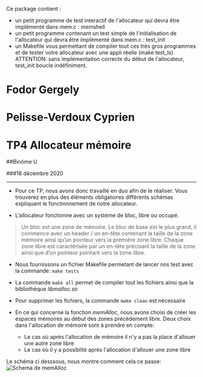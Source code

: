 Ce package contient :
- un petit programme de test interactif de l'allocateur qui devra être implémenté dans mem.c : memshell
- un petit programme contenant un test simple de l'initialisation de l'allocateur qui devra être implémenté dans mem.c : test_init
- un Makefile vous permettant de compiler tout ces très gros programmes et de tester votre allocateur avec une appli réelle (make test_ls)
ATTENTION: sans implémentation correcte du début de l'allocateur, test_init boucle indéfiniment.

Fodor Gergely 
======================
Pelisse-Verdoux Cyprien         
=========================
__TP4 Allocateur mémoire__        
=========================

 ##Binôme U
 
 ###18 décembre 2020                                    
 
-----------------------------

- Pour ce TP, nous avons donc travaillé en duo afin de le réaliser. Vous trouverez en plus des éléments obligatoires différents schémas expliquant le fonctionnement de notre allocateur.

- L’allocateur fonctionne avec un système de bloc, libre ou occupé.
 > Un bloc est une zone de mémoire. Le bloc de base est le plus grand, il commence avec un header / un en-tête contenant la taille de la zone mémoire ainsi qu’un pointeur vers la première zone libre. Chaque zone libre est caractérisée par un en-tête précisant la taille de la zone ainsi que d’un pointeur pointant vers la zone libre. 

- Nous fournissons un fichier Makefile permetant de lancer nos test avec la commande: `make tests`
- La commande `make all` permet de compiler tout les fichiers ainsi que la bibliothèque *libmalloc.so*
- Pour supprimer les fichiers, la commande `make clean` est nécessaire

- En ce qui concerne la fonction *memAlloc*, nous avons choisi de créer les espaces mémoires au début des zones précédement libre. Deux choix dans l'allocation de mémoire sont à prendre en compte: 
    - Le cas où après l'allocation de mémoire il n'y a pas la place d'allouer une autre zone libre
    - Le cas où il y a possiblité après l'allocation d'allouer une zone libre

Le schéma ci desssous, nous montre comment cela ce passe: 
    ![Schema de memAlloc](./fonction_memAlloc.png)







